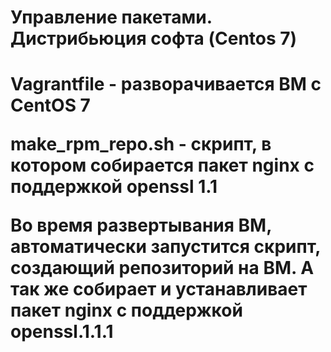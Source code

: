<h1> Управление пакетами. Дистрибьюция софта (Centos 7)<h1>

<p>Vagrantfile - разворачивается ВМ с CentOS 7</p>

<p>make_rpm_repo.sh - скрипт, в котором собирается пакет nginx с поддержкой openssl 1.1</p>

<p>Во время развертывания ВМ, автоматически запустится скрипт, создающий репозиторий на ВМ. А так же собирает и устанавливает пакет nginx с поддержкой openssl.1.1.1</p>